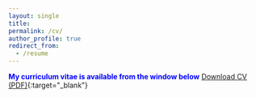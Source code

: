 ```yaml
---
layout: single
title: 
permalink: /cv/
author_profile: true
redirect_from:
  - /resume
---
```


 <span style="color:blue"> **My curriculum vitae is available from the window below**</span>
[Download CV (PDF)](https://KensleyBlaise.github.io/assets/files/CV%20of%20Kensley%20Blaise.pdf){:target="_blank"}




